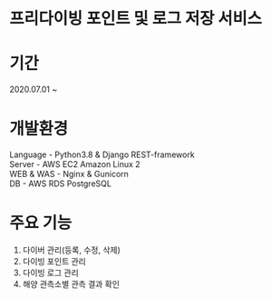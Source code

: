 
# 프리다이빙 포인트 및 로그 저장 서비스

# 기간
2020.07.01 ~ 

# 개발환경
Language - Python3.8 & Django REST-framework  
Server - AWS EC2 Amazon Linux 2  
WEB & WAS - Nginx & Gunicorn  
DB - AWS RDS PostgreSQL  

# 주요 기능
1. 다이버 관리(등록, 수정, 삭제)
2. 다이빙 포인트 관리
3. 다이빙 로그 관리
4. 해양 관측소별 관측 결과 확인
